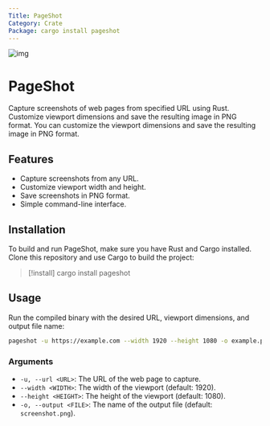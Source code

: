 ```yaml
---
Title: PageShot
Category: Crate
Package: cargo install pageshot
---
```

![img](https://img.shields.io/crates/v/pageshot?style=flat-square&logo=rust)

# PageShot

Capture screenshots of web pages from specified URL using Rust. Customize viewport dimensions and save the resulting image in PNG format. You can customize the viewport dimensions and save the resulting image in PNG format.

## Features

- Capture screenshots from any URL.
- Customize viewport width and height.
- Save screenshots in PNG format.
- Simple command-line interface.

## Installation

To build and run PageShot, make sure you have Rust and Cargo installed. Clone this repository and use Cargo to build the project:

> [!install] cargo install pageshot

## Usage

Run the compiled binary with the desired URL, viewport dimensions, and output file name:

```sh
pageshot -u https://example.com --width 1920 --height 1080 -o example.png
```

### Arguments

- `-u, --url <URL>`: The URL of the web page to capture.
- `--width <WIDTH>`: The width of the viewport (default: 1920).
- `--height <HEIGHT>`: The height of the viewport (default: 1080).
- `-o, --output <FILE>`: The name of the output file (default: `screenshot.png`).
